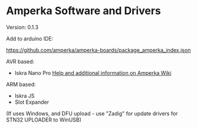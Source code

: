 # Amperka Software and Drivers

Version: 0.1.3<br>

Add to arduino IDE:

https://github.com/amperka/amperka-boards/package_amperka_index.json

AVR based:
- Iskra Nano Pro [Help and additional information on Amperka Wiki](http://wiki.amperka.ru/%D0%BF%D1%80%D0%BE%D0%B4%D1%83%D0%BA%D1%82%D1%8B:iskra-nano-pro)

ARM based:
- Iskra JS
- Slot Expander

(If uses Windows, and DFU upload - use "Zadig" for update drivers for STN32 UPLOADER to WinUSB)
